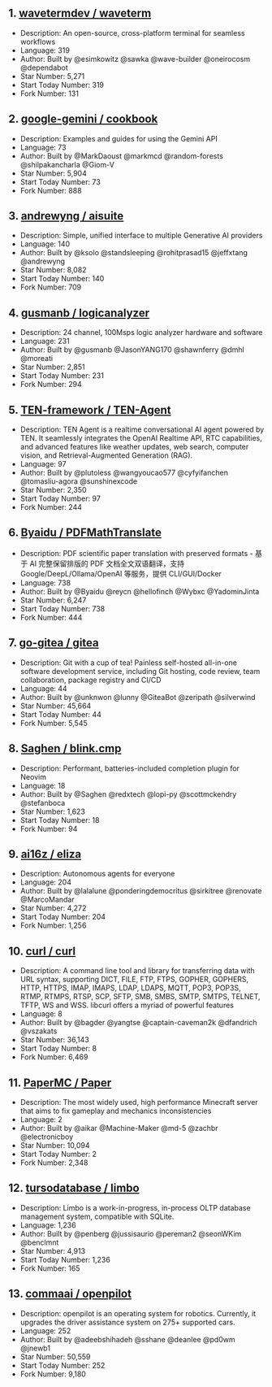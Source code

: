 ## 1. [wavetermdev / waveterm](https://github.com/wavetermdev/waveterm)
- Description: An open-source, cross-platform terminal for seamless workflows
- Language: 319
- Author: Built by @esimkowitz @sawka @wave-builder @oneirocosm @dependabot
- Star Number: 5,271
- Start Today Number: 319
- Fork Number: 131

## 2. [google-gemini / cookbook](https://github.com/google-gemini/cookbook)
- Description: Examples and guides for using the Gemini API
- Language: 73
- Author: Built by @MarkDaoust @markmcd @random-forests @shilpakancharla @Giom-V
- Star Number: 5,904
- Start Today Number: 73
- Fork Number: 888

## 3. [andrewyng / aisuite](https://github.com/andrewyng/aisuite)
- Description: Simple, unified interface to multiple Generative AI providers
- Language: 140
- Author: Built by @ksolo @standsleeping @rohitprasad15 @jeffxtang @andrewyng
- Star Number: 8,082
- Start Today Number: 140
- Fork Number: 709

## 4. [gusmanb / logicanalyzer](https://github.com/gusmanb/logicanalyzer)
- Description: 24 channel, 100Msps logic analyzer hardware and software
- Language: 231
- Author: Built by @gusmanb @JasonYANG170 @shawnferry @dmhl @moreati
- Star Number: 2,851
- Start Today Number: 231
- Fork Number: 294

## 5. [TEN-framework / TEN-Agent](https://github.com/TEN-framework/TEN-Agent)
- Description: TEN Agent is a realtime conversational AI agent powered by TEN. It seamlessly integrates the OpenAI Realtime API, RTC capabilities, and advanced features like weather updates, web search, computer vision, and Retrieval-Augmented Generation (RAG).
- Language: 97
- Author: Built by @plutoless @wangyoucao577 @cyfyifanchen @tomasliu-agora @sunshinexcode
- Star Number: 2,350
- Start Today Number: 97
- Fork Number: 244

## 6. [Byaidu / PDFMathTranslate](https://github.com/Byaidu/PDFMathTranslate)
- Description: PDF scientific paper translation with preserved formats - 基于 AI 完整保留排版的 PDF 文档全文双语翻译，支持 Google/DeepL/Ollama/OpenAI 等服务，提供 CLI/GUI/Docker
- Language: 738
- Author: Built by @Byaidu @reycn @hellofinch @Wybxc @YadominJinta
- Star Number: 6,247
- Start Today Number: 738
- Fork Number: 444

## 7. [go-gitea / gitea](https://github.com/go-gitea/gitea)
- Description: Git with a cup of tea! Painless self-hosted all-in-one software development service, including Git hosting, code review, team collaboration, package registry and CI/CD
- Language: 44
- Author: Built by @unknwon @lunny @GiteaBot @zeripath @silverwind
- Star Number: 45,664
- Start Today Number: 44
- Fork Number: 5,545

## 8. [Saghen / blink.cmp](https://github.com/Saghen/blink.cmp)
- Description: Performant, batteries-included completion plugin for Neovim
- Language: 18
- Author: Built by @Saghen @redxtech @lopi-py @scottmckendry @stefanboca
- Star Number: 1,623
- Start Today Number: 18
- Fork Number: 94

## 9. [ai16z / eliza](https://github.com/ai16z/eliza)
- Description: Autonomous agents for everyone
- Language: 204
- Author: Built by @lalalune @ponderingdemocritus @sirkitree @renovate @MarcoMandar
- Star Number: 4,272
- Start Today Number: 204
- Fork Number: 1,256

## 10. [curl / curl](https://github.com/curl/curl)
- Description: A command line tool and library for transferring data with URL syntax, supporting DICT, FILE, FTP, FTPS, GOPHER, GOPHERS, HTTP, HTTPS, IMAP, IMAPS, LDAP, LDAPS, MQTT, POP3, POP3S, RTMP, RTMPS, RTSP, SCP, SFTP, SMB, SMBS, SMTP, SMTPS, TELNET, TFTP, WS and WSS. libcurl offers a myriad of powerful features
- Language: 8
- Author: Built by @bagder @yangtse @captain-caveman2k @dfandrich @vszakats
- Star Number: 36,143
- Start Today Number: 8
- Fork Number: 6,469

## 11. [PaperMC / Paper](https://github.com/PaperMC/Paper)
- Description: The most widely used, high performance Minecraft server that aims to fix gameplay and mechanics inconsistencies
- Language: 2
- Author: Built by @aikar @Machine-Maker @md-5 @zachbr @electronicboy
- Star Number: 10,094
- Start Today Number: 2
- Fork Number: 2,348

## 12. [tursodatabase / limbo](https://github.com/tursodatabase/limbo)
- Description: Limbo is a work-in-progress, in-process OLTP database management system, compatible with SQLite.
- Language: 1,236
- Author: Built by @penberg @jussisaurio @pereman2 @seonWKim @benclmnt
- Star Number: 4,913
- Start Today Number: 1,236
- Fork Number: 165

## 13. [commaai / openpilot](https://github.com/commaai/openpilot)
- Description: openpilot is an operating system for robotics. Currently, it upgrades the driver assistance system on 275+ supported cars.
- Language: 252
- Author: Built by @adeebshihadeh @sshane @deanlee @pd0wm @jnewb1
- Star Number: 50,559
- Start Today Number: 252
- Fork Number: 9,180